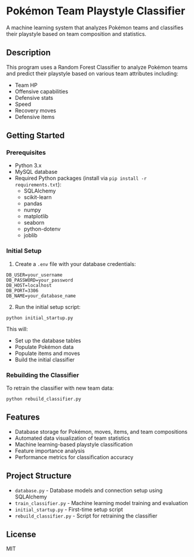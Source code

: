 # Pokémon Team Playstyle Classifier

A machine learning system that analyzes Pokémon teams and classifies their playstyle based on team composition and statistics.

## Description
This program uses a Random Forest Classifier to analyze Pokémon teams and predict their playstyle based on various team attributes including:
- Team HP
- Offensive capabilities
- Defensive stats
- Speed
- Recovery moves
- Defensive items

## Getting Started

### Prerequisites
- Python 3.x
- MySQL database
- Required Python packages (install via `pip install -r requirements.txt`):
  - SQLAlchemy
  - scikit-learn
  - pandas
  - numpy
  - matplotlib
  - seaborn
  - python-dotenv
  - joblib

### Initial Setup
1. Create a `.env` file with your database credentials:
```
DB_USER=your_username
DB_PASSWORD=your_password
DB_HOST=localhost
DB_PORT=3306
DB_NAME=your_database_name
```
2. Run the initial setup script:
```
python initial_startup.py
```
This will:
- Set up the database tables
- Populate Pokémon data
- Populate items and moves
- Build the initial classifier

### Rebuilding the Classifier
To retrain the classifier with new team data:
```
python rebuild_classifier.py
```

## Features
- Database storage for Pokémon, moves, items, and team compositions
- Automated data visualization of team statistics
- Machine learning-based playstyle classification
- Feature importance analysis
- Performance metrics for classification accuracy

## Project Structure
- `database.py` - Database models and connection setup using SQLAlchemy
- `train_classifier.py` - Machine learning model training and evaluation
- `initial_startup.py` - First-time setup script
- `rebuild_classifier.py` - Script for retraining the classifier

## License
MIT